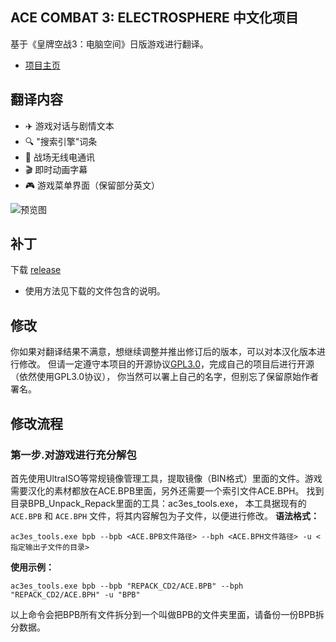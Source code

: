 ## ACE COMBAT 3: ELECTROSPHERE 中文化项目

基于《皇牌空战3：电脑空间》日版游戏进行翻译。

- [项目主页](https://ailyth99.github.io/ac3es/)

## 翻译内容

- ✈️ 游戏对话与剧情文本
- 🔍 "搜索引擎"词条
- 📡 战场无线电通讯
- 🎬 即时动画字幕
- 🎮 游戏菜单界面（保留部分英文）

![预览图](https://cdn-fusion.imgcdn.store/i/2024/234ecbef0a1057f1.png)

## 补丁
下载 [release](https://github.com/Ailyth99/AC3ZHTranslation/releases)
- 使用方法见下载的文件包含的说明。

## 修改
你如果对翻译结果不满意，想继续调整并推出修订后的版本，可以对本汉化版本进行修改。
但请一定遵守本项目的开源协议[GPL3.0](https://github.com/Ailyth99/AC3ZHTranslation/blob/main/LICENSE)，完成自己的项目后进行开源（依然使用GPL3.0协议），
你当然可以署上自己的名字，但别忘了保留原始作者署名。

## 修改流程

### 第一步.对游戏进行充分解包
首先使用UltraISO等常规镜像管理工具，提取镜像（BIN格式）里面的文件。游戏需要汉化的素材都放在ACE.BPB里面，另外还需要一个索引文件ACE.BPH。
找到目录BPB_Unpack_Repack里面的工具：ac3es_tools.exe，
本工具据现有的 `ACE.BPB` 和 `ACE.BPH` 文件，将其内容解包为子文件，以便进行修改。
**语法格式：**
```shell
ac3es_tools.exe bpb --bpb <ACE.BPB文件路径> --bph <ACE.BPH文件路径> -u <指定输出子文件的目录>
```
**使用示例：**
```shell
ac3es_tools.exe bpb --bpb "REPACK_CD2/ACE.BPB" --bph "REPACK_CD2/ACE.BPH" -u "BPB"
```
以上命令会把BPB所有文件拆分到一个叫做BPB的文件夹里面，请备份一份BPB拆分数据。

